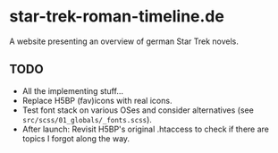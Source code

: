# star-trek-roman-timeline.de

A website presenting an overview of german Star Trek novels.

## TODO

- All the implementing stuff…
- Replace H5BP (fav)icons with real icons.
- Test font stack on various OSes and consider alternatives (see ``src/scss/01_globals/_fonts.scss``).
- After launch: Revisit H5BP's original .htaccess to check if there are topics I forgot along the way.
